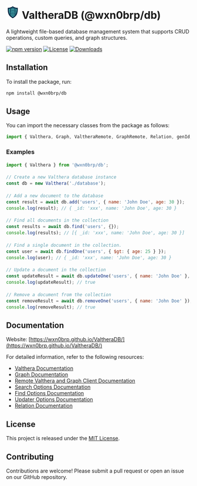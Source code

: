 # <img src="https://raw.githubusercontent.com/wxn0brP/ValtheraDB/main/logo.svg" alt="ValtheraDB Logo" width="36" height="36"> ValtheraDB (@wxn0brp/db)

A lightweight file-based database management system that supports CRUD operations, custom queries, and graph structures.

[![npm version](https://img.shields.io/npm/v/@wxn0brp/db)](https://www.npmjs.com/package/@wxn0brp/db)
[![License](https://img.shields.io/npm/l/@wxn0brp/db)](./LICENSE)
[![Downloads](https://img.shields.io/npm/dm/@wxn0brp/db)](https://www.npmjs.com/package/@wxn0brp/db)

## Installation

To install the package, run:

```bash
npm install @wxn0brp/db
```

## Usage

You can import the necessary classes from the package as follows:

```javascript
import { Valthera, Graph, ValtheraRemote, GraphRemote, Relation, genId, ValtheraMemory, ValtheraAutoCreate } from "@wxn0brp/db";
```

### Examples
```javascript
import { Valthera } from '@wxn0brp/db';

// Create a new Valthera database instance
const db = new Valthera('./database');

// Add a new document to the database
const result = await db.add('users', { name: 'John Doe', age: 30 });
console.log(result); // { _id: 'xxx', name: 'John Doe', age: 30 }

// Find all documents in the collection
const results = await db.find('users', {});
console.log(results); // [{ _id: 'xxx', name: 'John Doe', age: 30 }]

// Find a single document in the collection.
const user = await db.findOne('users', { $gt: { age: 25 } });
console.log(user); // { _id: 'xxx', name: 'John Doe', age: 30 }

// Update a document in the collection
const updateResult = await db.updateOne('users', { name: 'John Doe' }, { age: 31 });
console.log(updateResult); // true

// Remove a document from the collection
const removeResult = await db.removeOne('users', { name: 'John Doe' });
console.log(removeResult); // true
```

## Documentation

Website: [https://wxn0brp.github.io/ValtheraDB/](https://wxn0brp.github.io/ValtheraDB/)

For detailed information, refer to the following resources:

- [Valthera Documentation](./docs/valthera.md)
- [Graph Documentation](./docs/graph.md)
- [Remote Valthera and Graph Client Documentation](./docs/remote.md)
- [Search Options Documentation](./docs/search_opts.md)
- [Find Options Documentation](./docs/find_opts.md)
- [Updater Options Documentation](./docs/updater.md)
- [Relation Documentation](./docs/relation.md)

## License

This project is released under the [MIT License](./LICENSE).

## Contributing

Contributions are welcome! Please submit a pull request or open an issue on our GitHub repository.